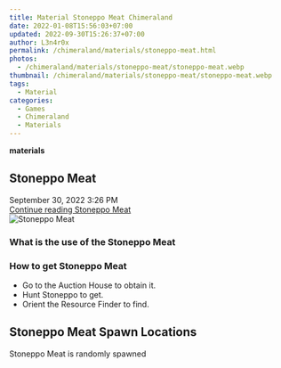```yaml
---
title: Material Stoneppo Meat Chimeraland
date: 2022-01-08T15:56:03+07:00
updated: 2022-09-30T15:26:37+07:00
author: L3n4r0x
permalink: /chimeraland/materials/stoneppo-meat.html
photos:
  - /chimeraland/materials/stoneppo-meat/stoneppo-meat.webp
thumbnail: /chimeraland/materials/stoneppo-meat/stoneppo-meat.webp
tags:
  - Material
categories:
  - Games
  - Chimeraland
  - Materials
---
```


<section id="bootstrap-wrapper">
  <link
    rel="stylesheet"
    href="https://rawcdn.githack.com/dimaslanjaka/Web-Manajemen/0c3b5aa1813bd4abcd2c11bf3e37928b15c28664/css/bootstrap-5-3-0-alpha3-wrapper.css"
  />
  <div
    class="row g-0 border rounded overflow-hidden flex-md-row mb-4 shadow-sm position-relative bg-light text-dark"
  >
    <div class="col p-4 d-flex flex-column position-static">
      <strong class="d-inline-block mb-2 text-success">materials</strong>
      <h2 class="mb-0">Stoneppo Meat</h2>
      <div class="mb-1 text-muted">September 30, 2022 3:26 PM</div>
      <a
        href="/chimeraland/materials/stoneppo-meat.html"
        class="stretched-link d-none"
        >Continue reading Stoneppo Meat</a
      >
    </div>
    <div class="col-auto d-none d-lg-block">
      <img
        src="/chimeraland/materials/stoneppo-meat/stoneppo-meat.webp"
        alt="Stoneppo Meat"
      />
    </div>
  </div>
  <div class="row bg-light text-dark">
    <div class="col-lg-6 col-12 mb-2">
      <div class="card">
        <div class="card-body">
          <h3 class="card-title">What is the use of the Stoneppo Meat</h3>
          <div class="card-text"><ul></ul></div>
        </div>
      </div>
    </div>
    <div class="col-lg-6 col-12 mb-2">
      <div class="card">
        <div class="card-body">
          <h3 class="card-title">How to get Stoneppo Meat</h3>
          <div class="card-text">
            <ul>
              <li>Go to the Auction House to obtain it.</li>
              <li>Hunt Stoneppo to get.</li>
              <li>Orient the Resource Finder to find.</li>
            </ul>
          </div>
        </div>
      </div>
    </div>
    <div class="col-12 mb-2">
      <h2>Stoneppo Meat Spawn Locations</h2>
      <p>Stoneppo Meat is randomly spawned</p>
    </div>
  </div>
</section>